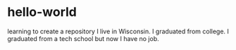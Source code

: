 # hello-world
learning to create a repository
I live in Wisconsin. I graduated from college. I graduated from a tech school but now I have no job.
